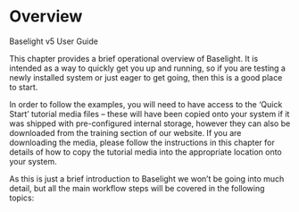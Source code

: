 # Overview

Baselight v5 User Guide

This chapter provides a brief operational overview of Baselight. It is intended as a way to quickly get you up and running, so if you are testing a newly installed system or just eager to get going, then this is a good place to start.

In order to follow the examples, you will need to have access to the ‘Quick Start’ tutorial media files – these will have been copied onto your system if it was shipped with pre-configured internal storage, however they can also be downloaded from the training section of our website. If you are downloading the media, please follow the instructions in this chapter for details of how to copy the tutorial media into the appropriate location onto your system.

As this is just a brief introduction to Baselight we won’t be going into much detail, but all the main workflow steps will be covered in the following topics:









